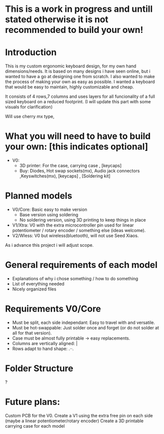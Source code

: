 # This is a work in progress and untill stated otherwise it is not recommended to build your own!

# Introduction

This is my custom ergonomic keyboard design, for my own hand dimensions/needs.
It is based on many designs i have seen online, but i wanted to have a go at designing one from scratch.
I also wanted to make the process of making your own as easy as possible.
I wanted a keyboard that would be easy to maintain, highly customizable and cheap.

It consists of 4 rows,7 columns and uses layers for all funcionality of a full sized keyboard on a reduced footprint.
(I will update this part with some visuals for clarification)

Will use cherry mx type,

# What you will need to have to build your own: [this indicates optional]

- V0:
  - 3D printer: For the case, carrying case , [keycaps]
  - Buy: Diodes, Hot swap sockets(mx), Audio jack connectors ,Keyswitches(mx), [keycaps] , [Soldering kit]

  
# Planned models

- V0/Core: Basic easy to make version
  - Base version using soldering
  - No soldering version, using 3D printing to keep things in place
- V1/Xtra: V0 with the extra microcontroller pin used for linear potentiometer / rotary encoder / something else (ideas welcome).
- V2/Wless: V0 but wireless(bluetooth), will not use Seed Xiaos.

As i advance this project i will adjust scope.

# General requirements of each model

- Explanations of why i chose something / how to do something
- List of everything needed
- Nicely organized files

# Requirements V0/Core
 
- Must be split, each side independant: Easy to travel with and versatile.
- Must be hot-swappable: Just solder once and forget (or do not solder at all for that version).
- Case must be almost fully printable -> easy replacements.
- Columns are vertically aligned: |
- Rows adapt to hand shape: .··.
# Folder Structure
?
# Future plans:
Custom PCB for the V0.
Create a V1 using the extra free pin on each side (maybe a linear potentiometer/rotary encoder)
Create a 3D printable carrying case for each model
